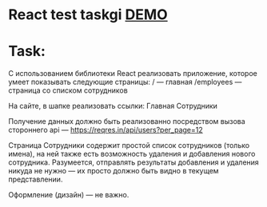 # React test taskgi [DEMO](https://aleksandrlinnik1.github.io/react-test/)
# Task:

С использованием библиотеки React реализовать приложение, которое умеет показывать следующие страницы:
/ — главная
/employees — страница со списком сотрудников

На сайте, в шапке реализовать ссылки:
Главная
Сотрудники

Получение данных должно быть реализованно посредством вызова стороннего api — https://reqres.in/api/users?per_page=12

Страница Сотрудники содержит простой список сотрудников (только имена), на ней также есть возможность удаления и добавления нового сотрудника. Разумеется, отправлять результаты добавления и удаления никуда не нужно — их просто должно быть видно в текущем представлении.

Оформление (дизайн) — не важно.
